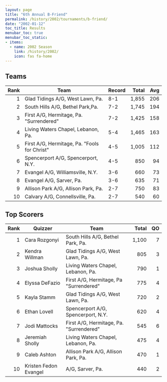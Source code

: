 ```yaml
---
layout: page
title: "6th Annual B-Friend"
permalink: /history/2002/tournaments/b-friend/
date: "2002-01-12"
toc_title: Results
menubar_toc: true
menubar_toc_static:
- items:
  - name: 2002 Season
    link: /history/2002/
    icon: fas fa-home
---
```


## Teams

| Rank | Team                                         | Record | Total |  Avg |
| ---: | -------------------------------------------- | ------ | ----: | ---: |
|    1 | Glad Tidings A/G, West Lawn, Pa.             | 8-1    | 1,855 |  206 |
|    2 | South Hills A/G, Bethel Park,Pa.             | 7-2    | 1,745 |  194 |
|    3 | First A/G, Hermitage, Pa. "Surrendered"      | 7-2    | 1,425 |  158 |
|    4 | Living Waters Chapel, Lebanon, Pa.           | 5-4    | 1,465 |  163 |
|    5 | First A/G, Hermitage, Pa. "Fools for Christ" | 4-5    | 1,005 |  112 |
|    6 | Spencerport A/G, Spencerport, N.Y.           | 4-5    |   850 |   94 |
|    7 | Evangel A/G, Williamsville, N.Y.             | 3-6    |   660 |   73 |
|    8 | Evangel A/G, Sarver, Pa.                     | 3-6    |   635 |   71 |
|    9 | Allison Park A/G, Allison Park, Pa.          | 2-7    |   750 |   83 |
|   10 | Calvary A/G, Connellsville, Pa.              | 2-7    |   540 |   60 |

## Top Scorers

| Rank | Quizzer               | Team                                    | Total |   QO |
| ---: | --------------------- | --------------------------------------- | ----: | ---: |
|    1 | Cara Rozgonyi         | South Hills A/G, Bethel Park, Pa.       | 1,100 |    7 |
|    2 | Kendra Willman        | Glad Tidings A/G, West Lawn, Pa.        |   805 |    3 |
|    3 | Joshua Sholly         | Living Waters Chapel, Lebanon, Pa.      |   790 |    1 |
|    4 | Elyssa DeFazio        | First A/G, Hermitage, Pa "Surrendered"  |   775 |    4 |
|    5 | Kayla Stamm           | Glad Tidings A/G, West Lawn, Pa.        |   720 |    2 |
|    6 | Ethan Lovell          | Spencerport A/G, Spencerport, N.Y.      |   620 |    4 |
|    7 | Jodi Mattocks         | First A/G, Hermitage, Pa. "Surrendered" |   545 |    6 |
|    8 | Jeremiah Sholly       | Living Waters Chapel, Lebanon, Pa.      |   475 |    4 |
|    9 | Caleb Ashton          | Allison Park A/G, Allison Park, Pa.     |   470 |    1 |
|   10 | Kristen Fedon Evangel | A/G, Sarver, Pa.                        |   440 |    2 |
